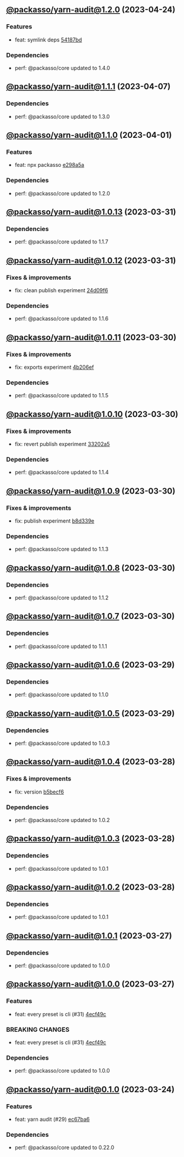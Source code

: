 ## [@packasso/yarn-audit@1.2.0](https://github.com/qiwi/packasso/compare/2023.4.7-packasso.yarn-audit.1.1.1-f0...2023.4.24-packasso.yarn-audit.1.2.0-f0) (2023-04-24)

### Features
* feat: symlink deps [54187bd](https://github.com/qiwi/packasso/commit/54187bd61cacc32bfc3f5fc07897c35e8933eb91)

### Dependencies
* perf: @packasso/core updated to 1.4.0

## [@packasso/yarn-audit@1.1.1](https://github.com/qiwi/packasso/compare/2023.4.1-packasso.yarn-audit.1.1.0-f0...2023.4.7-packasso.yarn-audit.1.1.1-f0) (2023-04-07)

### Dependencies
* perf: @packasso/core updated to 1.3.0

## [@packasso/yarn-audit@1.1.0](https://github.com/qiwi/packasso/compare/2023.3.31-packasso.yarn-audit.1.0.13-f0...2023.4.1-packasso.yarn-audit.1.1.0-f0) (2023-04-01)

### Features
* feat: npx packasso [e298a5a](https://github.com/qiwi/packasso/commit/e298a5a02497b5f8c02044cf9aa65c94bf76b0f7)

### Dependencies
* perf: @packasso/core updated to 1.2.0

## [@packasso/yarn-audit@1.0.13](https://github.com/qiwi/packasso/compare/2023.3.31-packasso.yarn-audit.1.0.12-f0...2023.3.31-packasso.yarn-audit.1.0.13-f0) (2023-03-31)

### Dependencies
* perf: @packasso/core updated to 1.1.7

## [@packasso/yarn-audit@1.0.12](https://github.com/qiwi/packasso/compare/2023.3.30-packasso.yarn-audit.1.0.11-f0...2023.3.31-packasso.yarn-audit.1.0.12-f0) (2023-03-31)

### Fixes & improvements
* fix: clean publish experiment [24d09f6](https://github.com/qiwi/packasso/commit/24d09f6b6bf550618b470c9ad5b85c7186350bfd)

### Dependencies
* perf: @packasso/core updated to 1.1.6

## [@packasso/yarn-audit@1.0.11](https://github.com/qiwi/packasso/compare/2023.3.30-packasso.yarn-audit.1.0.10-f0...2023.3.30-packasso.yarn-audit.1.0.11-f0) (2023-03-30)

### Fixes & improvements
* fix: exports experiment [4b206ef](https://github.com/qiwi/packasso/commit/4b206efaab3bded0e89e03fb1a6025253e29ce82)

### Dependencies
* perf: @packasso/core updated to 1.1.5

## [@packasso/yarn-audit@1.0.10](https://github.com/qiwi/packasso/compare/2023.3.30-packasso.yarn-audit.1.0.9-f0...2023.3.30-packasso.yarn-audit.1.0.10-f0) (2023-03-30)

### Fixes & improvements
* fix: revert publish experiment [33202a5](https://github.com/qiwi/packasso/commit/33202a5ca8e3d59cd203960af423e4b2cd0c90f3)

### Dependencies
* perf: @packasso/core updated to 1.1.4

## [@packasso/yarn-audit@1.0.9](https://github.com/qiwi/packasso/compare/2023.3.30-packasso.yarn-audit.1.0.8-f0...2023.3.30-packasso.yarn-audit.1.0.9-f0) (2023-03-30)

### Fixes & improvements
* fix: publish experiment [b8d339e](https://github.com/qiwi/packasso/commit/b8d339e959390e6ab39f24ef6ceaa19d54586e80)

### Dependencies
* perf: @packasso/core updated to 1.1.3

## [@packasso/yarn-audit@1.0.8](https://github.com/qiwi/packasso/compare/2023.3.30-packasso.yarn-audit.1.0.7-f0...2023.3.30-packasso.yarn-audit.1.0.8-f0) (2023-03-30)

### Dependencies
* perf: @packasso/core updated to 1.1.2

## [@packasso/yarn-audit@1.0.7](https://github.com/qiwi/packasso/compare/2023.3.29-packasso.yarn-audit.1.0.6-f0...2023.3.30-packasso.yarn-audit.1.0.7-f0) (2023-03-30)

### Dependencies
* perf: @packasso/core updated to 1.1.1

## [@packasso/yarn-audit@1.0.6](https://github.com/qiwi/packasso/compare/2023.3.29-packasso.yarn-audit.1.0.5-f0...2023.3.29-packasso.yarn-audit.1.0.6-f0) (2023-03-29)

### Dependencies
* perf: @packasso/core updated to 1.1.0

## [@packasso/yarn-audit@1.0.5](https://github.com/qiwi/packasso/compare/2023.3.28-packasso.yarn-audit.1.0.4-f0...2023.3.29-packasso.yarn-audit.1.0.5-f0) (2023-03-29)

### Dependencies
* perf: @packasso/core updated to 1.0.3

## [@packasso/yarn-audit@1.0.4](https://github.com/qiwi/packasso/compare/2023.3.28-packasso.yarn-audit.1.0.3-f0...2023.3.28-packasso.yarn-audit.1.0.4-f0) (2023-03-28)

### Fixes & improvements
* fix: version [b5becf6](https://github.com/qiwi/packasso/commit/b5becf63f27b765e9d93378f53d54da456c8df4f)

### Dependencies
* perf: @packasso/core updated to 1.0.2

## [@packasso/yarn-audit@1.0.3](https://github.com/qiwi/packasso/compare/2023.3.28-packasso.yarn-audit.1.0.2-f0...2023.3.28-packasso.yarn-audit.1.0.3-f0) (2023-03-28)

### Dependencies
* perf: @packasso/core updated to 1.0.1

## [@packasso/yarn-audit@1.0.2](https://github.com/qiwi/packasso/compare/2023.3.27-packasso.yarn-audit.1.0.1-f0...2023.3.28-packasso.yarn-audit.1.0.2-f0) (2023-03-28)

### Dependencies
* perf: @packasso/core updated to 1.0.1

## [@packasso/yarn-audit@1.0.1](https://github.com/qiwi/packasso/compare/2023.3.27-packasso.yarn-audit.1.0.0-f0...2023.3.27-packasso.yarn-audit.1.0.1-f0) (2023-03-27)

### Dependencies
* perf: @packasso/core updated to 1.0.0

## [@packasso/yarn-audit@1.0.0](https://github.com/qiwi/packasso/compare/2023.3.24-packasso.yarn-audit.0.1.0-f0...2023.3.27-packasso.yarn-audit.1.0.0-f0) (2023-03-27)

### Features
* feat: every preset is cli (#31) [4ecf49c](https://github.com/qiwi/packasso/commit/4ecf49cc42ab0823867e1631adb760d23968f32b)

### BREAKING CHANGES
* feat: every preset is cli (#31) [4ecf49c](https://github.com/qiwi/packasso/commit/4ecf49cc42ab0823867e1631adb760d23968f32b)

### Dependencies
* perf: @packasso/core updated to 1.0.0

## [@packasso/yarn-audit@0.1.0](https://github.com/qiwi/packasso/compare/undefined...2023.3.24-packasso.yarn-audit.0.1.0-f0) (2023-03-24)

### Features
* feat: yarn audit (#29) [ec67ba6](https://github.com/qiwi/packasso/commit/ec67ba6ca45ebea9bf731bc6738133733c8dac5d)

### Dependencies
* perf: @packasso/core updated to 0.22.0
